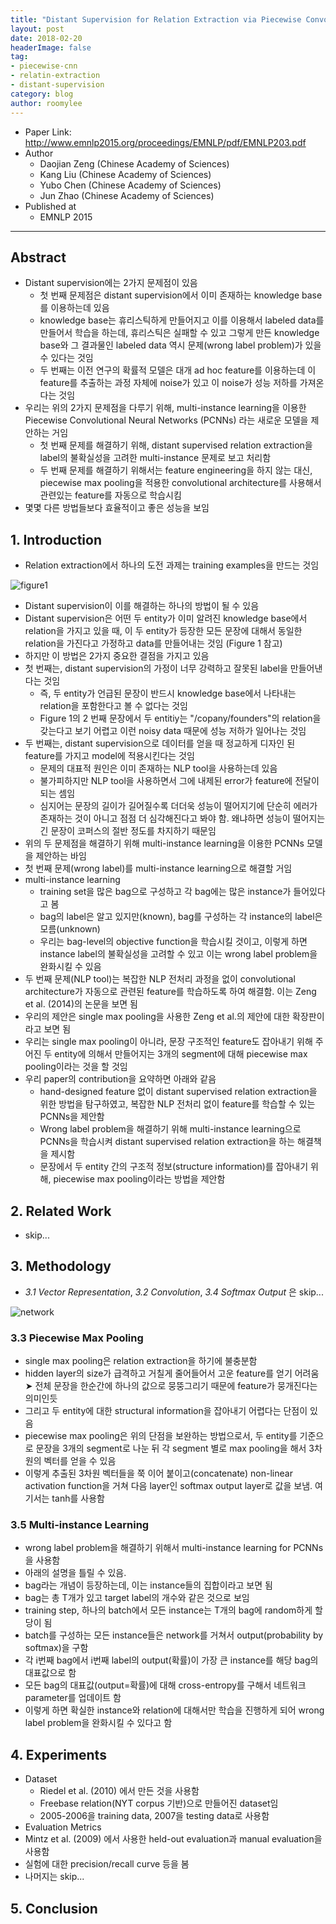 ```yaml
---
title: "Distant Supervision for Relation Extraction via Piecewise Convolutional Neural Networks (EMNLP 2015)"
layout: post
date: 2018-02-20
headerImage: false
tag:
- piecewise-cnn
- relatin-extraction
- distant-supervision
category: blog
author: roomylee
---
```


- Paper Link: <http://www.emnlp2015.org/proceedings/EMNLP/pdf/EMNLP203.pdf>
- Author
  - Daojian Zeng (Chinese Academy of Sciences)
  - Kang Liu (Chinese Academy of Sciences)
  - Yubo Chen (Chinese Academy of Sciences)
  - Jun Zhao (Chinese Academy of Sciences)
- Published at
  - EMNLP 2015

---

## Abstract

- Distant supervision에는 2가지 문제점이 있음
  - 첫 번째 문제점은 distant supervision에서 이미 존재하는 knowledge base를 이용하는데 있음
  - knowledge base는 휴리스틱하게 만들어지고 이를 이용해서 labeled data를 만들어서 학습을 하는데, 휴리스틱은 실패할 수 있고 그렇게 만든 knowledge base와 그 결과물인 labeled data 역시 문제(wrong label problem)가 있을 수 있다는 것임
  - 두 번째는 이전 연구의 확률적 모델은 대개 ad hoc feature를 이용하는데 이 feature를 추출하는 과정 자체에 noise가 있고 이 noise가 성능 저하를 가져온다는 것임
- 우리는 위의 2가지 문제점을 다루기 위해, multi-instance learning을 이용한 Piecewise Convolutional Neural Networks (PCNNs) 라는 새로운 모델을 제안하는 거임
  - 첫 번째 문제를 해결하기 위해, distant supervised relation extraction을 label의 불확실성을 고려한 multi-instance 문제로 보고 처리함
  - 두 번째 문제를 해결하기 위해서는 feature engineering을 하지 않는 대신, piecewise max pooling을 적용한 convolutional architecture를 사용해서 관련있는 feature를 자동으로 학습시킴
- 몇몇 다른 방법들보다 효율적이고 좋은 성능을 보임

## 1. Introduction

- Relation extraction에서 하나의 도전 과제는 training examples을 만드는 것임

![figure1](https://user-images.githubusercontent.com/15166794/36376357-2a9912f6-15b6-11e8-9830-b8e9c1b57033.png)

- Distant supervision이 이를 해결하는 하나의 방법이 될 수 있음
- Distant supervision은 어떤 두 entity가 이미 알려진 knowledge base에서 relation을 가지고 있을 때, 이 두 entity가 등장한 모든 문장에 대해서 동일한 relation을 가진다고 가정하고 data를 만들어내는 것임 (Figure 1 참고)
- 하지만 이 방법은 2가지 중요한 결점을 가지고 있음
- 첫 번째는, distant supervision의 가정이 너무 강력하고 잘못된 label을 만들어낸다는 것임
  - 즉, 두 entity가 언급된 문장이 반드시 knowledge base에서 나타내는 relation을 포함한다고 볼 수 없다는 것임
  - Figure 1의 2 번째 문장에서 두 entitiy는 "/copany/founders"의 relation을 갖는다고 보기 어렵고 이런 noisy data 때문에 성능 저하가 일어나는 것임
- 두 번째는, distant supervision으로 데이터를 얻을 때 정교하게 디자인 된 feature를 가지고 model에 적용시킨다는 것임
  - 문제의 대표적 원인은 이미 존재하는 NLP tool을 사용하는데 있음
  - 불가피하지만 NLP tool을 사용하면서 그에 내제된 error가 feature에 전달이 되는 셈임
  - 심지어는 문장의 길이가 길어질수록 더더욱 성능이 떨어지기에 단순히 에러가 존재하는 것이 아니고 점점 더 심각해진다고 봐야 함. 왜냐하면 성능이 떨어지는 긴 문장이 코퍼스의 절반 정도를 차지하기 때문임
- 위의 두 문제점을 해결하기 위해 multi-instance learning을 이용한 PCNNs 모델을 제안하는 바임
- 첫 번째 문제(wrong label)를 multi-instance learning으로 해결할 거임
- multi-instance learning
  - training set을 많은 bag으로 구성하고 각 bag에는 많은 instance가 들어있다고 봄
  - bag의 label은 알고 있지만(known), bag를 구성하는 각 instance의 label은 모름(unknown)
  - 우리는 bag-level의 objective function을 학습시킬 것이고, 이렇게 하면 instance label의 불확실성을 고려할 수 있고 이는 wrong label problem을 완화시킬 수 있음
- 두 번째 문제(NLP tool)는 복잡한 NLP 전처리 과정을 없이 convolutional architecture가 자동으로 관련된 feature를 학습하도록 하여 해결함. 이는 Zeng et al. (2014)의 논문을 보면 됨
- 우리의 제안은 single max pooling을 사용한 Zeng et al.의 제안에 대한 확장판이라고 보면 됨
- 우리는 single max pooling이 아니라, 문장 구조적인 feature도 잡아내기 위해 주어진 두 entity에 의해서 만들어지는 3개의 segment에 대해 piecewise max pooling이라는 것을 할 것임
- 우리 paper의 contribution을 요약하면 아래와 같음
  - hand-designed feature 없이 distant supervised relation extraction을 위한 방법을 탐구하였고, 복잡한 NLP 전처리 없이 feature를 학습할 수 있는 PCNNs을 제안함
  - Wrong label problem을 해결하기 위해 multi-instance learning으로 PCNNs을 학습시켜 distant supervised relation extraction을 하는 해결책을 제시함
  - 문장에서 두 entity 간의 구조적 정보(structure information)를 잡아내기 위해, piecewise max pooling이라는 방법을 제안함

## 2. Related Work

- skip...

## 3. Methodology

- *3.1 Vector Representation*, *3.2 Convolution*, *3.4 Softmax Output* 은 skip...

![network](https://user-images.githubusercontent.com/15166794/36379736-111bd004-15c3-11e8-9b8b-9424dabb2d86.png)

### 3.3 Piecewise Max Pooling

- single max pooling은 relation extraction을 하기에 불충분함
- hidden layer의 size가 급격하고 거칠게 줄어들어서 고운 feature를 얻기 어려움 <br>➤ 전체 문장을 한순간에 하나의 값으로 뭉뚱그리기 때문에 feature가 뭉개진다는 의미인듯
- 그리고 두 entity에 대한 structural information을 잡아내기 어렵다는 단점이 있음
- piecewise max pooling은 위의 단점을 보완하는 방법으로서, 두 entity를 기준으로 문장을 3개의 segment로 나눈 뒤 각 segment 별로 max pooling을 해서 3차원의 벡터를 얻을 수 있음
- 이렇게 추출된 3차원 벡터들을 쭉 이어 붙이고(concatenate) non-linear activation function을 거쳐 다음 layer인 softmax output layer로 값을 보냄. 여기서는 tanh를 사용함

### 3.5 Multi-instance Learning

- wrong label problem을 해결하기 위해서 multi-instance learning for PCNNs을 사용함
- 아래의 설명을 틀릴 수 있음.
- bag라는 개념이 등장하는데, 이는 instance들의 집합이라고 보면 됨
- bag는 총 T개가 있고 target label의 개수와 같은 것으로 보임
- training step, 하나의 batch에서 모든 instance는 T개의 bag에 random하게 할당이 됨
- batch를 구성하는 모든 instance들은 network를 거쳐서 output(probability by softmax)을 구함
- 각 i번째 bag에서 i번째 label의 output(확률)이 가장 큰 instance를 해당 bag의 대표값으로 함
- 모든 bag의 대표값(output=확률)에 대해 cross-entropy를 구해서 네트워크 parameter를 업데이트 함
- 이렇게 하면 확실한 instance와 relation에 대해서만 학습을 진행하게 되어 wrong label problem을 완화시킬 수 있다고 함

## 4. Experiments

- Dataset
  - Riedel et al. (2010) 에서 만든 것을 사용함
  - Freebase relation(NYT corpus 기반)으로 만들어진 dataset임
  - 2005-2006을 training data, 2007을 testing data로 사용함
- Evaluation Metrics
- Mintz et al. (2009) 에서 사용한 held-out evaluation과 manual evaluation을 사용함
- 실험에 대한 precision/recall curve 등을 봄
- 나머지는 skip...

## 5. Conclusion
